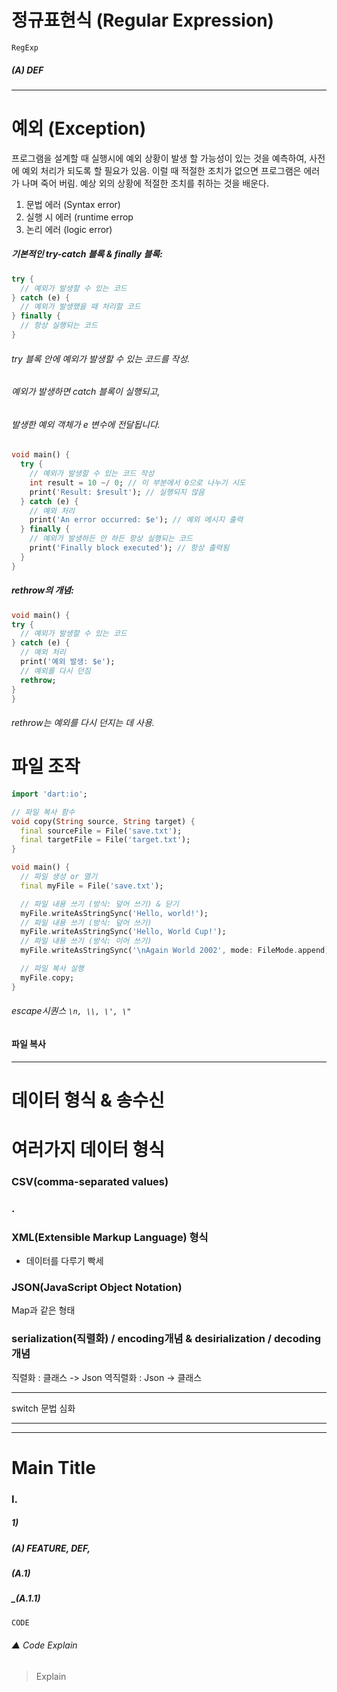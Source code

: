 # 정규표현식 (Regular Expression)
`RegExp`
##### (A) DEF
-----------------------------------
# 예외 (Exception)
프로그램을 설계할 때
실행시에 예외 상황이 발생 할 가능성이 있는 것을 예측하여, 사전에 예외 처리가 되도록 할 필요가 있음.
이럴 때 적절한 조치가 없으면 프로그램은 에러가 나며 죽어 버림.
예상 외의 상황에 적절한 조치를 취하는 것을 배운다.
1. 문법 에러 (Syntax error)
2. 실행 시 에러 (runtime errop
3. 논리 에러 (logic error)
##### 기본적인 try-catch 블록 & finally 블록:
```dart
try {
  // 예외가 발생할 수 있는 코드
} catch (e) {
  // 예외가 발생했을 때 처리할 코드
} finally {
  // 항상 실행되는 코드
}
```
###### try 블록 안에 예외가 발생할 수 있는 코드를 작성.
###### 예외가 발생하면 catch 블록이 실행되고, 
###### 발생한 예외 객체가 e 변수에 전달됩니다.
```dart
void main() {
  try {
    // 예외가 발생할 수 있는 코드 작성
    int result = 10 ~/ 0; // 이 부분에서 0으로 나누기 시도
    print('Result: $result'); // 실행되지 않음
  } catch (e) {
    // 예외 처리
    print('An error occurred: $e'); // 예외 메시지 출력
  } finally {
    // 예외가 발생하든 안 하든 항상 실행되는 코드
    print('Finally block executed'); // 항상 출력됨
  }
}
```
##### rethrow의 개념:
```dart
void main() {
try {
  // 예외가 발생할 수 있는 코드
} catch (e) {
  // 예외 처리
  print('예외 발생: $e');
  // 예외를 다시 던짐
  rethrow;
}
}
```
###### rethrow는 예외를 다시 던지는 데 사용.
# 파일 조작
```dart
import 'dart:io';

// 파일 복사 함수
void copy(String source, String target) {
  final sourceFile = File('save.txt');
  final targetFile = File('target.txt');
}

void main() {
  // 파일 생성 or 열기
  final myFile = File('save.txt');

  // 파일 내용 쓰기 (방식: 덮어 쓰기) & 닫기
  myFile.writeAsStringSync('Hello, world!');
  // 파일 내용 쓰기 (방식: 덮어 쓰기)
  myFile.writeAsStringSync('Hello, World Cup!');
  // 파일 내용 쓰기 (방식: 이어 쓰기)
  myFile.writeAsStringSync('\nAgain World 2002', mode: FileMode.append);

  // 파일 복사 실행
  myFile.copy;
}
```
###### escape시퀀스 `\n, \\, \', \"`

#### 파일 복사


-----------------------------------
# 데이터 형식 & 송수신
# 여러가지 데이터 형식
### CSV(comma-separated values)
### .
### XML(Extensible Markup Language) 형식
 - 데이터를 다루기 빡세
### JSON(JavaScript Object Notation)
Map과 같은 형태
### serialization(직렬화) / encoding개념 & desirialization / decoding개념
직렬화 : 클래스 -> Json
역직렬화 : Json -> 클래스


-----------------------------------

switch 문법 심화

-----------------------------------
-----------------------------------
# Main Title
### I.
##### 1) 
##### (A) FEATURE, DEF, 
##### (A.1)
##### _(A.1.1)
```dart
CODE
```
###### ▲ Code Explain
> Explain
